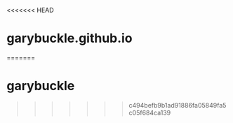 <<<<<<< HEAD
# garybuckle.github.io
=======
# garybuckle
>>>>>>> c494befb9b1ad91886fa05849fa5c05f684ca139
